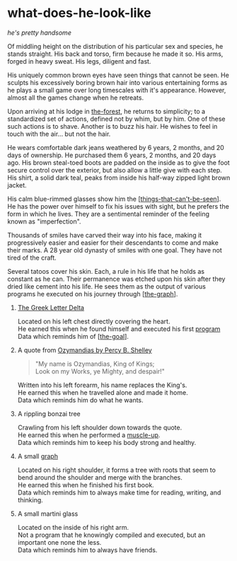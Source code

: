 # what-does-he-look-like

_he's pretty handsome_

Of middling height on the distribution of his particular sex and species, he stands straight. His back and torso, firm because he made it so. His arms, forged in heavy sweat. His legs, diligent and fast.

His uniquely common brown eyes have seen things that cannot be seen. He sculpts his excessively boring brown hair into various entertaining forms as he plays a small game over long timescales with it's appearance. However, almost all the games change when he retreats.

Upon arriving at his lodge in [the-forest](../readme.md), he returns to simplicity; to a standardized set of actions, defined not by whim, but by him. One of these such actions is to shave. Another is to buzz his hair. He wishes to feel in touch with the air... but not the hair.

He wears comfortable dark jeans weathered by 6 years, 2 months, and 20 days of ownership. He purchased them 6 years, 2 months, and 20 days ago. His brown steal-toed boots are padded on the inside as to give the foot secure control over the exterior, but also allow a little give with each step. His shirt, a solid dark teal, peaks from inside his half-way zipped light brown jacket.

His calm blue-rimmed glasses show him the [[things-that-can't-be-seen]]. He has the power over himself to fix his issues with sight, but he prefers the form in which he lives. They are a sentimental reminder of the feeling known as "imperfection".

Thousands of smiles have carved their way into his face, making it progressively easier and easier for their descendants to come and make their marks. A 28 year old dynasty of smiles with one goal. They have not tired of the craft.

Several tatoos cover his skin. Each, a rule in his life that he holds as constant as he can. Their permanence was etched upon his skin after they dried like cement into his life. He sees them as the output of various programs he executed on his journey through [[the-graph]].

1. [The Greek Letter Delta](https://en.wikipedia.org/wiki/Delta_(letter))  

    Located on his left chest directly covering the heart.  
    He earned this when he found himself and executed his first [program](ruleset.md)  
    Data which reminds him of [[the-goal]].

2. A quote from [Ozymandias by Percy B. Shelley](https://www.poetryfoundation.org/poems/46565/ozymandias)  

    > "My name is Ozymandias, King of Kings;  
    > Look on my Works, ye Mighty, and despair!"

    Written into his left forearm, his name replaces the King's.  
    He earned this when he travelled alone and made it home.  
    Data which reminds him do what he wants.  

3. A rippling bonzai tree

    Crawling from his left shoulder down towards the quote.  
    He earned this when he performed a [muscle-up](https://youtu.be/pS1A--3mNZ4).  
    Data which reminds him to keep his body strong and healthy.  

4. A small [graph](https://en.wikipedia.org/wiki/Graph_theory)

    Located on his right shoulder, it forms a tree with roots that seem to bend around the shoulder and merge with the branches.  
    He earned this when he finished his first book.  
    Data which reminds him to always make time for reading, writing, and thinking.  

5. A small martini glass

    Located on the inside of his right arm.  
    Not a program that he knowingly compiled and executed, but an important one none the less.  
    Data which reminds him to always have friends.  


[//begin]: # "Autogenerated link references for markdown compatibility"
[things-that-can't-be-seen]: things-that-can't-be-seen "things-that-can't-be-seen"
[the-graph]: the-graph "the-graph"
[the-goal]: the-goal "the-goal"
[//end]: # "Autogenerated link references"